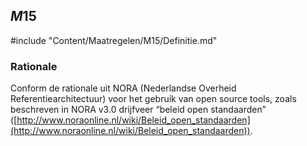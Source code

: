## $M15$

#include "Content/Maatregelen/M15/Definitie.md"

### Rationale

Conform de rationale uit NORA (Nederlandse Overheid Referentiearchitectuur) voor het gebruik van open source tools, zoals beschreven in NORA v3.0 drijfveer “beleid open standaarden” ([http://www.noraonline.nl/wiki/Beleid_open_standaarden](http://www.noraonline.nl/wiki/Beleid_open_standaarden)).
